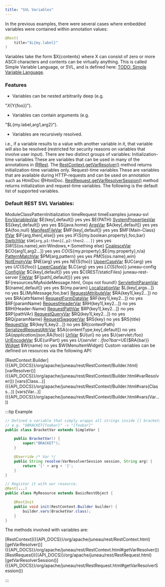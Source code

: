 ```yaml
---
title: "SVL Variables"
---
```


In the previous examples, there were several cases where embedded variables were contained within annotation values:

```java
@Rest(
    title="$L{my.label}"
)
```

Variables take the form $X\{contents\} where X can consist of zero or more ASCII characters and contents can be virtually anything.
This is called Simple Variable Language, or SVL, and is defined here: [TODO: Simple Variable Language](TODO.md).

### Features

- Variables can be nested arbitrarily deep (e.g.

"$X\{$Y\{foo\}\}").

- Variables can contain arguments (e.g.

"$L\{my.label,arg1,arg2\}").

- Variables are recursively resolved.

i.e., if a variable results to a value with another variable in it, that variable will also be resolved (restricted for security reasons on variables that involve user input).
There are two distinct groups of variables: Initialization-time variables These are variables that can be used in many of the annotations in [@Rest]({{API_DOCS}}/org/apache/juneau/rest/annotation/Rest.html).
The [RestContext.getVarResolver()]({{API_DOCS}}/org/apache/juneau/rest/RestContext.html#getVarResolver()) method returns initialization-time variables only.
Request-time variables These are variables that are available during HTTP-requests and can be used on annotation such as HtmlDoc @HtmlDoc.
[RestRequest.getVarResolverSession()]({{API_DOCS}}/org/apache/juneau/rest/RestRequest.html#getVarResolverSession()) method returns initialization and request-time variables.
The following is the default list of supported variables.

### Default REST SVL Variables:

ModuleClassPatternInitialization timeRequest timeExamples juneau-svl [EnvVariablesVar]({{API_DOCS}}/org/apache/juneau/svl/vars/EnvVariablesVar.html) $E\{key[,default]\} yes yes $E\{PATH\} [SystemPropertiesVar]({{API_DOCS}}/org/apache/juneau/svl/vars/SystemPropertiesVar.html) $S\{key[,default]\} yes yes $S\{java.home\} [ArgsVar]({{API_DOCS}}/org/apache/juneau/svl/vars/ArgsVar.html) $A\{key[,default]\} yes yes $A\{foo,null\} [ManifestFileVar]({{API_DOCS}}/org/apache/juneau/svl/vars/ManifestFileVar.html) $MF\{key[,default]\} yes yes $MF\{Main-Class\} [IfVar]({{API_DOCS}}/org/apache/juneau/svl/vars/IfVar.html) $IF\{arg,then[,else]\} yes yes $IF\{$S\{my.boolean.property\},foo,bar\} [SwitchVar]({{API_DOCS}}/org/apache/juneau/svl/vars/SwitchVar.html) `$SW{arg,p1:then1[,p2:then2...]}` yes yes $SW\{$S\{os.name\},*win*:Windows,*:Something else\} [CoalesceVar]({{API_DOCS}}/org/apache/juneau/svl/vars/CoalesceVar.html) $CO\{arg1[,arg2...]\} yes yes $CO\{$S\{my.property\},$E\{my.property\},n/a\} [PatternMatchVar]({{API_DOCS}}/org/apache/juneau/svl/vars/PatternMatchVar.html) $PM\{arg,pattern\} yes yes $PM\{$S\{os.name\},*win*\} [NotEmptyVar]({{API_DOCS}}/org/apache/juneau/svl/vars/NotEmptyVar.html) $NE\{arg\} yes yes $NE\{$S\{foo\}\} [UpperCaseVar]({{API_DOCS}}/org/apache/juneau/svl/vars/UpperCaseVar.html) $UC\{arg\} yes yes $UC\{$S\{foo\}\} [LowerCaseVar]({{API_DOCS}}/org/apache/juneau/svl/vars/LowerCaseVar.html) $LC\{arg\} yes yes $LC\{$S\{foo\}\} juneau-config [ConfigVar]({{API_DOCS}}/org/apache/juneau/config/vars/ConfigVar.html) $C\{key[,default]\} yes yes $C\{REST/staticFiles\} juneau-rest-server [FileVar]({{API_DOCS}}/org/apache/juneau/rest/vars/FileVar.html) $F\{path[,default]\}\} yes yes $F\{resources/MyAsideMessage.html, Oops not found!\} [ServletInitParamVar]({{API_DOCS}}/org/apache/juneau/rest/vars/ServletInitParamVar.html) $I\{name[,default]\} yes yes $I\{my.param\} [LocalizationVar]({{API_DOCS}}/org/apache/juneau/rest/vars/LocalizationVar.html) $L\{key[,args...]\} no yes $L\{MyMessage,foo,bar\} [RequestAttributeVar]({{API_DOCS}}/org/apache/juneau/rest/vars/RequestAttributeVar.html) $RA\{key1[,key2...]\} no yes $RA\{attrName\} [RequestFormDataVar]({{API_DOCS}}/org/apache/juneau/rest/vars/RequestFormDataVar.html) $RF\{key1[,key2...]\} no yes $RF\{paramName\} [RequestHeaderVar]({{API_DOCS}}/org/apache/juneau/rest/vars/RequestHeaderVar.html) $RH\{key1[,key2...]\} no yes $RH\{Header-Name\} [RequestPathVar]({{API_DOCS}}/org/apache/juneau/rest/vars/RequestPathVar.html) $RP\{key1[,key2...]\} no yes $RP\{pathVAr\} [RequestQueryVar]({{API_DOCS}}/org/apache/juneau/rest/vars/RequestQueryVar.html) $RQ\{key1[,key2...]\} no yes $RQ\{paramName\} [RequestSwaggerVar]({{API_DOCS}}/org/apache/juneau/rest/vars/RequestSwaggerVar.html) $RS\{key\} no yes $RS\{title\} [RequestVar]({{API_DOCS}}/org/apache/juneau/rest/vars/RequestVar.html) $R\{key1[,key2...]\} no yes $R\{contextPath\} [SerializedRequestAttrVar]({{API_DOCS}}/org/apache/juneau/rest/vars/SerializedRequestAttrVar.html) $SA\{contentType,key[,default]\} no yes $SA\{application/json,$RA\{foo\}\} [UrlVar]({{API_DOCS}}/org/apache/juneau/rest/vars/UrlVar.html) $U\{uri\} no yes $U\{servlet:/foo\} [UrlEncodeVar]({{API_DOCS}}/org/apache/juneau/rest/vars/UrlEncodeVar.html) $UE\{uriPart\} yes yes $U\{servlet:/foo?bar=$UE\{$RA\{bar\}\} [Widget]({{API_DOCS}}/org/apache/juneau/rest/widget/Widget.html) $W\{name\} no yes $W\{MenuItemWidget\} Custom variables can be defined on resources via the following API:

<tree>
<node-0><java-class>[RestContext.Builder]({{API_DOCS}}/org/apache/juneau/rest/RestContext/Builder.html)</java-class></node-0>
<node-1><java-method>[varResolver()]({{API_DOCS}}/org/apache/juneau/rest/RestContext/Builder.html#varResolver())</java-method></node-1>
<node-1><java-method>[vars(Class...)]({{API_DOCS}}/org/apache/juneau/rest/RestContext/Builder.html#vars(Class...))</java-method></node-1>
<node-1><java-method>[vars(Var...)]({{API_DOCS}}/org/apache/juneau/rest/RestContext/Builder.html#vars(Var...))</java-method></node-1>
</tree>

:::tip Example
```java
// Defined a variable that simply wrapps all strings inside [] brackets.
// e.g. "$BRACKET{foobar}" -> "[foobar]"
public class BracketVar extends SimpleVar {

    public BracketVar() {
        super("BRACKET");
    }

    @Override /* Var */
    public String resolve(VarResolverSession session, String arg) {
        return '[' + arg + ']';
    }
}

// Register it with our resource.
@Rest(...)
public class MyResource extends BasicRestObject {

    @RestInit
    public void init(RestContext.Builder builder) {
        builder.vars(BracketVar.class);
    }
}
```

The methods involved with variables are:

<tree>
<node-0><java-class>[RestContext]({{API_DOCS}}/org/apache/juneau/rest/RestContext.html)</java-class></node-0>
<node-1><java-method>[getVarResolver()]({{API_DOCS}}/org/apache/juneau/rest/RestContext.html#getVarResolver())</java-method></node-1>
<node-0><java-class>[RestRequest]({{API_DOCS}}/org/apache/juneau/rest/RestRequest.html)</java-class></node-0>
<node-1><java-method>[getVarResolverSession()]({{API_DOCS}}/org/apache/juneau/rest/RestRequest.html#getVarResolverSession())</java-method></node-1>
</tree>

:::